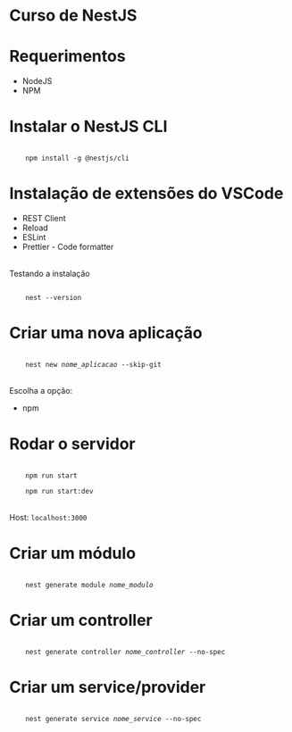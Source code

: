 # Curso de NestJS

<h1>Requerimentos</h1>

<ul>
    <li>NodeJS</li>
    <li>NPM</li>
</ul>

<h1>Instalar o NestJS CLI
</h1>

<code>
    npm install -g @nestjs/cli
</code>

<h1>Instalação de extensões do VSCode</h1>

<ul>
    <li>REST Client</li>
    <li>Reload</li>
	<li>ESLint</li>
	<li>Prettier - Code formatter</li>
</ul>

<br/>Testando a instalação

<code>
    nest --version
</code>

<h1>Criar uma nova aplicação</h1>

<code>
    nest new <i>nome_aplicacao</i> --skip-git
</code>

<br/>Escolha a opção:
<ul>
    <li>npm</li>
</ul>

<h1>Rodar o servidor</h1>

<code>
    npm run start
</code>

<code>
    npm run start:dev
</code>

<br/>Host: <code>localhost:3000</code>

<h1>Criar um módulo</h1>

<code>
    nest generate module <i>nome_modulo</i>
</code>

<h1>Criar um controller</h1>

<code>
    nest generate controller <i>nome_controller</i> --no-spec
</code>

<h1>Criar um service/provider</h1>

<code>
    nest generate service <i>nome_service</i> --no-spec
</code>